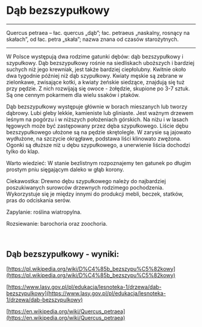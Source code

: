 # Dąb bezszypułkowy

---
Quercus petraea – łac. quercus „dąb”; łac. petraeus „naskalny, rosnący na skałach”, od łac. petra „skała”; nazwa znana od czasów starożytnych.

---
W Polsce występują dwa rodzime gatunki dębów: dąb bezszypułkowy i szypułkowy. Dąb bezszypułkowy rośnie na siedliskach uboższych i bardziej suchych niż jego krewniak, jest także bardziej ciepłolubny. Kwitnie około dwa tygodnie później niż dąb szypułkowy. Kwiaty męskie są zebrane w zielonkawe, zwisające kotki, a kwiaty żeńskie siedzące, znajdują się tuż przy pędzie. Z nich rozwijają się owoce - żołędzie, skupione po 3-7 sztuk. Są one cennym pokarmem dla wielu ssaków i ptaków.

Dąb bezszypułkowy występuje głównie w borach mieszanych lub tworzy dąbrowy. Lubi gleby lekkie, kamieniste lub gliniaste. Jest ważnym drzewem leśnym na pogórzu i w niższych położeniach górskich. Na niżu i w lasach łęgowych może być zastępowany przez dęba szypułkowego. Liście dębu bezszypułkowego ułożone są na pędzie skrętolegle. W zarysie są jajowato wydłużone, na szczycie okrągławe, podstawa liści klinowato zwężona. Ogonki są dłuższe niż u dębu szypułkowego, a unerwienie liścia dochodzi tylko do klap.

Warto wiedzieć: W stanie bezlistnym rozpoznajemy ten gatunek po długim prostym pniu sięgającym daleko w głąb korony.

Ciekawostka: Drewno dębu szypułkowego należy do najbardziej poszukiwanych surowców drzewnych rodzimego pochodzenia. Wykorzystuje się je między innymi do produkcji mebli, beczek, statków, pras do odciskania serów.

Zapylanie: roślina wiatropylna.

Rozsiewanie: barochoria oraz zoochoria.

 

## Dąb bezszypułkowy - wyniki:
[https://pl.wikipedia.org/wiki/D%C4%85b_bezszypu%C5%82kowy](https://pl.wikipedia.org/wiki/D%C4%85b_bezszypu%C5%82kowy)

[https://www.lasy.gov.pl/pl/edukacja/lesnoteka-1/drzewa/dab-bezszypulkowy](https://www.lasy.gov.pl/pl/edukacja/lesnoteka-1/drzewa/dab-bezszypulkowy)

[https://en.wikipedia.org/wiki/Quercus_petraea](https://en.wikipedia.org/wiki/Quercus_petraea)

